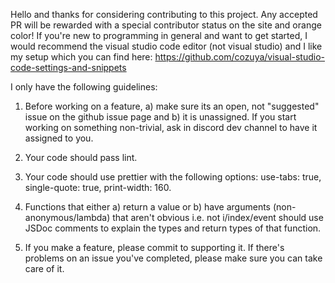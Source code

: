 Hello and thanks for considering contributing to this project. Any accepted PR will be rewarded with a special contributor status on the site and orange color!
If you're new to programming in general and want to get started, I would recommend the visual studio code editor (not visual studio) and I like my setup which
you can find here: https://github.com/cozuya/visual-studio-code-settings-and-snippets

I only have the following guidelines:

1. Before working on a feature, a) make sure its an open, not "suggested" issue on the github issue page and b) it is unassigned. If you start working on
	something non-trivial, ask in discord dev channel to have it assigned to you.

2. Your code should pass lint.

3. Your code should use prettier with the following options: use-tabs: true, single-quote: true, print-width: 160.

4. Functions that either a) return a value or b) have arguments (non-anonymous/lambda) that aren't obvious i.e. not i/index/event should use JSDoc comments to
	explain the types and return types of that function.

5. If you make a feature, please commit to supporting it. If there's problems on an issue you've completed, please make sure you can take care of it.
